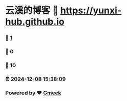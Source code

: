 # 云溪的博客 :link: https://yunxi-hub.github.io 
### :page_facing_up: [1](https://yunxi-hub.github.io/tag.html) 
### :speech_balloon: 0 
### :hibiscus: 10 
### :alarm_clock: 2024-12-08 15:38:09 
### Powered by :heart: [Gmeek](https://github.com/Meekdai/Gmeek)
